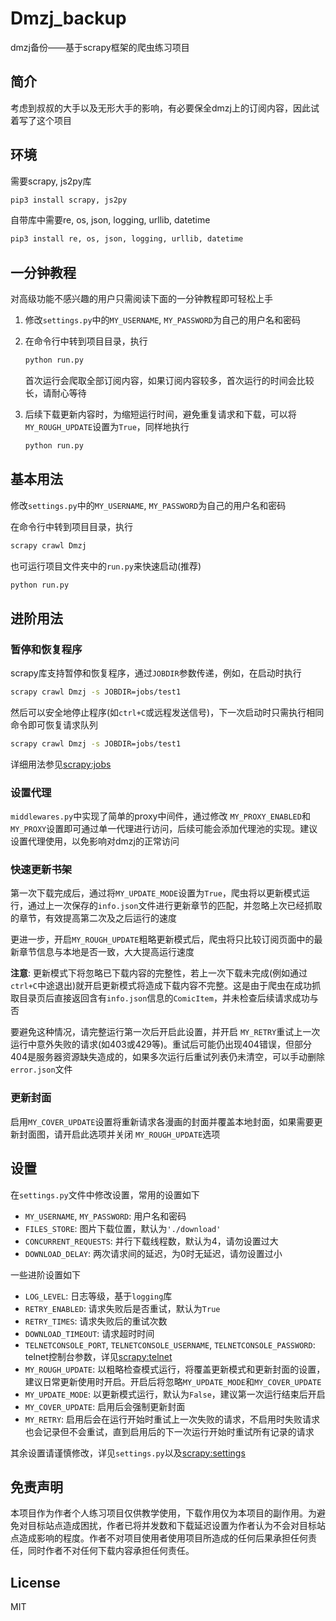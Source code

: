 # Dmzj_backup

dmzj备份——基于scrapy框架的爬虫练习项目

## 简介

考虑到叔叔的大手以及无形大手的影响，有必要保全dmzj上的订阅内容，因此试着写了这个项目

## 环境

需要scrapy, js2py库  

```bash
pip3 install scrapy, js2py
```

自带库中需要re, os, json, logging, urllib, datetime

```bash
pip3 install re, os, json, logging, urllib, datetime
```

## 一分钟教程

对高级功能不感兴趣的用户只需阅读下面的一分钟教程即可轻松上手

1. 修改`settings.py`中的`MY_USERNAME`, `MY_PASSWORD`为自己的用户名和密码

2. 在命令行中转到项目目录，执行

    ```bash
    python run.py
    ```

    首次运行会爬取全部订阅内容，如果订阅内容较多，首次运行的时间会比较长，请耐心等待

3. 后续下载更新内容时，为缩短运行时间，避免重复请求和下载，可以将`MY_ROUGH_UPDATE`设置为`True`，同样地执行

    ```bash
    python run.py
    ```

## 基本用法

修改`settings.py`中的`MY_USERNAME`, `MY_PASSWORD`为自己的用户名和密码

在命令行中转到项目目录，执行

```bash
scrapy crawl Dmzj
```

也可运行项目文件夹中的`run.py`来快速启动(推荐)

```bash
python run.py
```

## 进阶用法

### 暂停和恢复程序

scrapy库支持暂停和恢复程序，通过`JOBDIR`参数传递，例如，在启动时执行

```bash
scrapy crawl Dmzj -s JOBDIR=jobs/test1
```

然后可以安全地停止程序(如`ctrl+C`或远程发送信号)，下一次启动时只需执行相同命令即可恢复请求队列

```bash
scrapy crawl Dmzj -s JOBDIR=jobs/test1
```

详细用法参见[scrapy:jobs](https://docs.scrapy.org/en/latest/topics/jobs.html)

### 设置代理

`middlewares.py`中实现了简单的proxy中间件，通过修改 `MY_PROXY_ENABLED`和`MY_PROXY`设置即可通过单一代理进行访问，后续可能会添加代理池的实现。建议设置代理使用，以免影响对dmzj的正常访问

### 快速更新书架

第一次下载完成后，通过将`MY_UPDATE_MODE`设置为`True`，爬虫将以更新模式运行，通过上一次保存的`info.json`文件进行更新章节的匹配，并忽略上次已经抓取的章节，有效提高第二次及之后运行的速度

更进一步，开启`MY_ROUGH_UPDATE`粗略更新模式后，爬虫将只比较订阅页面中的最新章节信息与本地是否一致，大大提高运行速度

**注意**: 更新模式下将忽略已下载内容的完整性，若上一次下载未完成(例如通过`ctrl+C`中途退出)就开启更新模式将造成下载内容不完整。这是由于爬虫在成功抓取目录页后直接返回含有`info.json`信息的`ComicItem`，并未检查后续请求成功与否

要避免这种情况，请完整运行第一次后开启此设置，并开启 `MY_RETRY`重试上一次运行中意外失败的请求(如403或429等)。重试后可能仍出现404错误，但部分404是服务器资源缺失造成的，如果多次运行后重试列表仍未清空，可以手动删除`error.json`文件

### 更新封面

启用`MY_COVER_UPDATE`设置将重新请求各漫画的封面并覆盖本地封面，如果需要更新封面图，请开启此选项并关闭 `MY_ROUGH_UPDATE`选项

## 设置

在`settings.py`文件中修改设置，常用的设置如下

- `MY_USERNAME`, `MY_PASSWORD`: 用户名和密码
- `FILES_STORE`: 图片下载位置，默认为`'./download'`
- `CONCURRENT_REQUESTS`: 并行下载线程数，默认为4，请勿设置过大
- `DOWNLOAD_DELAY`: 两次请求间的延迟，为0时无延迟，请勿设置过小

一些进阶设置如下

- `LOG_LEVEL`: 日志等级，基于`logging`库
- `RETRY_ENABLED`: 请求失败后是否重试，默认为`True`
- `RETRY_TIMES`: 请求失败后的重试次数
- `DOWNLOAD_TIMEOUT`: 请求超时时间
- `TELNETCONSOLE_PORT`, `TELNETCONSOLE_USERNAME`, `TELNETCONSOLE_PASSWORD`: telnet控制台参数，详见[scrapy:telnet](https://docs.scrapy.org/en/latest/topics/telnetconsole.html)
- `MY_ROUGH_UPDATE`: 以粗略检查模式运行，将覆盖更新模式和更新封面的设置，建议日常更新使用时开启。开启后将忽略`MY_UPDATE_MODE`和`MY_COVER_UPDATE`
- `MY_UPDATE_MODE`: 以更新模式运行，默认为`False`，建议第一次运行结束后开启
- `MY_COVER_UPDATE`: 启用后会强制更新封面
- `MY_RETRY`: 启用后会在运行开始时重试上一次失败的请求，不启用时失败请求也会记录但不会重试，直到启用后的下一次运行开始时重试所有记录的请求

其余设置请谨慎修改，详见`settings.py`以及[scrapy:settings](https://docs.scrapy.org/en/latest/topics/settings.html)

## 免责声明

本项目作为作者个人练习项目仅供教学使用，下载作用仅为本项目的副作用。为避免对目标站点造成困扰，作者已将并发数和下载延迟设置为作者认为不会对目标站点造成影响的程度。作者不对项目使用者使用项目所造成的任何后果承担任何责任，同时作者不对任何下载内容承担任何责任。

## License

MIT
